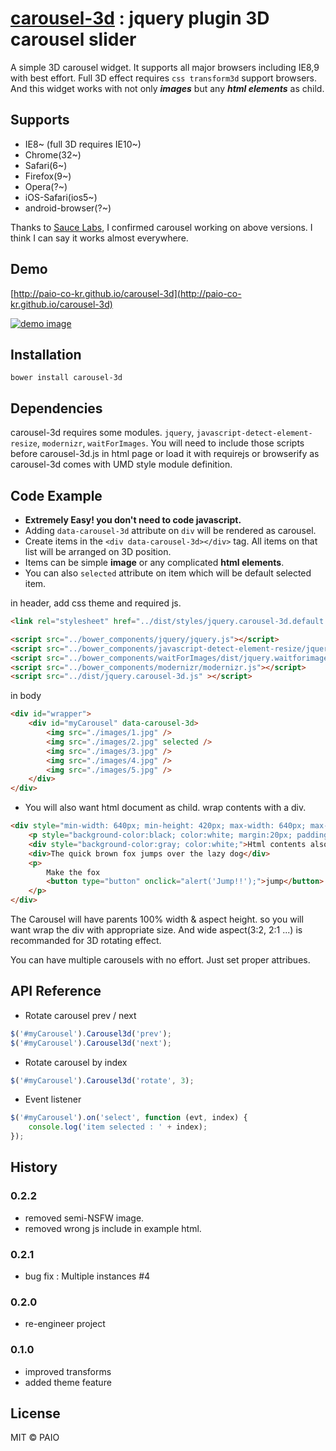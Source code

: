 # [carousel-3d](http://paio-co-kr.github.io/carousel-3d) : jquery plugin 3D carousel slider

A simple 3D carousel widget.
It supports all major browsers including IE8,9 with best effort. Full 3D effect requires `css transform3d` support browsers. 
And this widget works with not only _**images**_ but any _**html elements**_ as child.

## Supports
* IE8~ (full 3D requires IE10~)
* Chrome(32~)
* Safari(6~)
* Firefox(9~)
* Opera(?~)
* iOS-Safari(ios5~)
* android-browser(?~)

Thanks to [Sauce Labs](http://saucelabs.com), I confirmed carousel working on above versions. I think I can say it works almost everywhere.

## Demo

[http://paio-co-kr.github.io/carousel-3d](http://paio-co-kr.github.io/carousel-3d)

[![demo image](http://paio-co-kr.github.io/carousel-3d/images/recent_browser.png)
](http://paio-co-kr.github.io/carousel-3d)


## Installation

`bower install carousel-3d`

## Dependencies
carousel-3d requires some modules. `jquery`, `javascript-detect-element-resize`, `modernizr`, `waitForImages`.
You will need to include those scripts before carousel-3d.js in html page or load it with requirejs or browserify as carousel-3d comes with UMD style module definition.

## Code Example
* **Extremely Easy! you don't need to code javascript.**
* Adding `data-carousel-3d` attribute on `div` will be rendered as carousel.
* Create items in the `<div data-carousel-3d></div>` tag. All items on that list will be arranged on 3D position.
* Items can be simple **image** or any complicated **html elements**.
* You can also `selected` attribute on item which will be default selected item.

in header, add css theme and required js.
```html
<link rel="stylesheet" href="../dist/styles/jquery.carousel-3d.default.css" />

<script src="../bower_components/jquery/jquery.js"></script>
<script src="../bower_components/javascript-detect-element-resize/jquery.resize.js"></script>
<script src="../bower_components/waitForImages/dist/jquery.waitforimages.js"></script>
<script src="../bower_components/modernizr/modernizr.js"></script>
<script src="../dist/jquery.carousel-3d.js" ></script>
```

in body
```html
<div id="wrapper">
    <div id="myCarousel" data-carousel-3d>
        <img src="./images/1.jpg" />
        <img src="./images/2.jpg" selected />
        <img src="./images/3.jpg" />
        <img src="./images/4.jpg" />
        <img src="./images/5.jpg" />
    </div>
</div>
```

* You will also want html document as child. wrap contents with a div.

```html
<div style="min-width: 640px; min-height: 420px; max-width: 640px; max-height: 420px;">
    <p style="background-color:black; color:white; margin:20px; padding:20px;">A simple html child</p>
    <div style="background-color:gray; color:white;">Html contents also works ok!!!</div>
    <div>The quick brown fox jumps over the lazy dog</div>
    <p>
        Make the fox
        <button type="button" onclick="alert('Jump!!');">jump</button>
    </p>
</div>
```
The Carousel will have parents 100% width & aspect height. so you will want wrap the div with appropriate size. And wide aspect(3:2, 2:1 ...) is recommanded for 3D rotating effect.

You can have multiple carousels with no effort. Just set proper attribues.
## API Reference
* Rotate carousel prev / next
```javascript
$('#myCarousel').Carousel3d('prev');
$('#myCarousel').Carousel3d('next');
```
* Rotate carousel by index
```javascript
$('#myCarousel').Carousel3d('rotate', 3);
```
* Event listener
```javascript
$('#myCarousel').on('select', function (evt, index) {
    console.log('item selected : ' + index);
});
```


## History
### 0.2.2
* removed semi-NSFW image.
* removed wrong js include in example html.

### 0.2.1
* bug fix : Multiple instances #4

### 0.2.0
* re-engineer project

### 0.1.0
* improved transforms
* added theme feature

## License

MIT © PAIO
